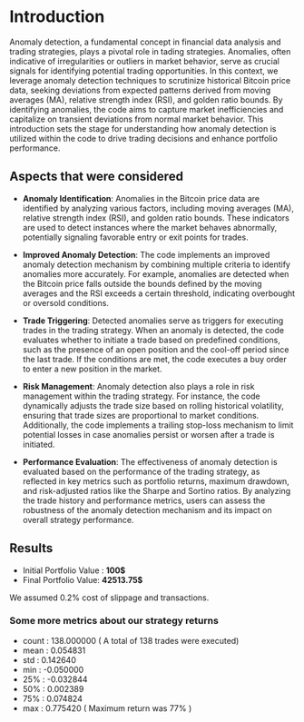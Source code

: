 # Introduction
Anomaly detection, a fundamental concept in financial data analysis and trading strategies, plays a pivotal role in tading strategies. Anomalies, often indicative of irregularities or outliers in market behavior, serve as crucial signals for identifying potential trading opportunities. In this context, we leverage anomaly detection techniques to scrutinize historical Bitcoin price data, seeking deviations from expected patterns derived from moving averages (MA), relative strength index (RSI), and golden ratio bounds. By identifying anomalies, the code aims to capture market inefficiencies and capitalize on transient deviations from normal market behavior. This introduction sets the stage for understanding how anomaly detection is utilized within the code to drive trading decisions and enhance portfolio performance.

## Aspects that were considered
- **Anomaly Identification**:
Anomalies in the Bitcoin price data are identified by analyzing various factors, including moving averages (MA), relative strength index (RSI), and golden ratio bounds. These indicators are used to detect instances where the market behaves abnormally, potentially signaling favorable entry or exit points for trades.

- **Improved Anomaly Detection**:
The code implements an improved anomaly detection mechanism by combining multiple criteria to identify anomalies more accurately. For example, anomalies are detected when the Bitcoin price falls outside the bounds defined by the moving averages and the RSI exceeds a certain threshold, indicating overbought or oversold conditions.

- **Trade Triggering**:
Detected anomalies serve as triggers for executing trades in the trading strategy. When an anomaly is detected, the code evaluates whether to initiate a trade based on predefined conditions, such as the presence of an open position and the cool-off period since the last trade. If the conditions are met, the code executes a buy order to enter a new position in the market.

- **Risk Management**:
Anomaly detection also plays a role in risk management within the trading strategy. For instance, the code dynamically adjusts the trade size based on rolling historical volatility, ensuring that trade sizes are proportional to market conditions. Additionally, the code implements a trailing stop-loss mechanism to limit potential losses in case anomalies persist or worsen after a trade is initiated.

- **Performance Evaluation**:
The effectiveness of anomaly detection is evaluated based on the performance of the trading strategy, as reflected in key metrics such as portfolio returns, maximum drawdown, and risk-adjusted ratios like the Sharpe and Sortino ratios. By analyzing the trade history and performance metrics, users can assess the robustness of the anomaly detection mechanism and its impact on overall strategy performance.
## Results
- Initial Portfolio Value : **100$**
- Final Portfolio Value: **42513.75$**

We assumed 0.2% cost of slippage and transactions.
### Some more metrics about our strategy returns
- count :   138.000000 ( A total of 138 trades were executed)
- mean  :     0.054831
- std   :     0.142640
- min   :    -0.050000
- 25%   :    -0.032844
- 50%   :     0.002389
- 75%   :     0.074824
- max   :     0.775420 ( Maximum return was 77% )
